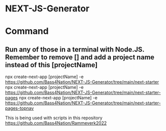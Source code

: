 # NEXT-JS-Generator


# Command
## Run any of those in a terminal with Node.JS. Remember to remove [] and add a project name instead of this [projectName]

npx create-next-app [projectName] -e  https://github.com/Bass4Nation/NEXT-JS-Generator/tree/main/next-starter
npx create-next-app [projectName] -e  https://github.com/Bass4Nation/NEXT-JS-Generator/tree/main/next-starter-pages
npx create-next-app [projectName] -e  https://github.com/Bass4Nation/NEXT-JS-Generator/tree/main/next-starter-pages-topnav


This is being used with scripts in this repository 
https://github.com/Bass4Nation/Rammeverk2022 
